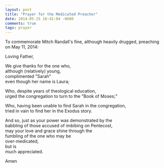 ```yaml
---
layout: post
title: "Prayer for the Medicated Preacher"
date: 2014-05-25 16:41:04 -0600
comments: true
tags: prayer
---
```


To commemorate Mitch Randall's fine, although heavily drugged, preaching on May 11, 2014:

Loving Father,

We give thanks for the one who,  
although (relatively) young,  
complimented "Sarah"  
even though her name is Laura;

Who, despite years of theological education,  
urged the congregation to turn to the "Book of Moses;"

Who, having been unable to find Sarah 
in the congregation,  
tried in vain to find her in the Exodus story.

And so, just as your power was demonstrated by the  
babbling of those accused of imbibing on Pentecost,  
may your love and grace shine through the  
fumbling of the one who may be  
over-medicated,  
but is  
much appreciated.

Amen
